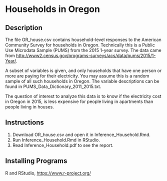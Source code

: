# Households in Oregon

## Description

The file OR_house.csv contains household-level responses to the American Community Survey for households in Oregon. Technically this is a Public Use Microdata Sample (PUMS) from the 2015 1-year survey. The data came from http://www2.census.gov/programs-surveys/acs/data/pums/2015/1-Year/. 

A subset of variables is given, and only households that have one person or more are paying for their electricity. You may assume this is a random sample of all such households in Oregon. The variable descriptions can be found in PUMS_Data_Dictionary_2011_2015.txt.

The question of interest to analyze this data is to know if the electricity cost in Oregon in 2015, is less expensive for people living in apartments than people living in houses.

## Instructions

1. Download OR_house.csv and open it in Inference_Household.Rmd.
2. Run Inference_Household.Rmd in RStudio.
3. Read Inference_Household.pdf to see the report.

## Installing Programs

R and RStudio, https://www.r-project.org/
